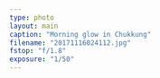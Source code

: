 ```yaml
---
type: photo
layout: main
caption: "Morning glow in Chukkung"
filename: "20171116024112.jpg"
fstop: "f/1.8"
exposure: "1/50"
---
```

